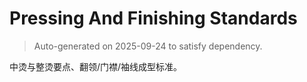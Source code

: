 # Pressing And Finishing Standards

> Auto-generated on 2025-09-24 to satisfy dependency.

中烫与整烫要点、翻领/门襟/袖线成型标准。
